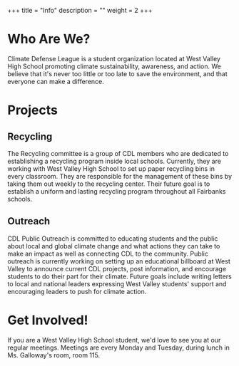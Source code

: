 +++
title = "Info"
description = ""
weight = 2
+++

# Who Are We?

Climate Defense League is a student organization located at West Valley High School promoting climate sustainability, awareness, and action. We believe that it's never too little or too late to save the environment, and that everyone can make a difference.

# Projects

## Recycling

The Recycling committee is a group of CDL members who are dedicated to establishing a recycling program inside local schools. Currently, they are working with West Valley High School to set up paper recycling bins in every classroom. They are responsible for the management of these bins by taking them out weekly to the recycling center. Their future goal is to establish a uniform and lasting recycling program throughout all Fairbanks schools.

## Outreach

CDL Public Outreach is committed to educating students and the public about local and global climate change and what actions they can take to make an impact as well as connecting CDL to the community. Public outreach is currently working on setting up an educational billboard at West Valley to announce current CDL projects, post information, and encourage students to do their part for their climate. Future goals include writing letters to local and national leaders expressing West Valley students' support and encouraging leaders to push for climate action. 

# Get Involved!

If you are a West Valley High School student, we'd love to see you at our regular meetings. Meetings are every Monday and Tuesday, during lunch in Ms. Galloway's room, room 115.